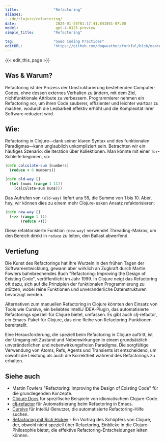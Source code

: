 ```yaml
---
title:                "Refactoring"
aliases:
- /de/clojure/refactoring/
date:                  2024-01-26T01:17:41.841861-07:00
model:                 gpt-4-0125-preview
simple_title:         "Refactoring"

tag:                  "Good Coding Practices"
editURL:              "https://github.com/dogweather/forkful/blob/master/content/de/clojure/refactoring.md"
---
```


{{< edit_this_page >}}

## Was & Warum?

Refactoring ist der Prozess der Umstrukturierung bestehenden Computer-Codes, ohne dessen externes Verhalten zu ändern, mit dem Ziel, nichtfunktionale Attribute zu verbessern. Programmierer nehmen ein Refactoring vor, um ihren Code sauberer, effizienter und leichter wartbar zu machen, wodurch die Lesbarkeit effektiv erhöht und die Komplexität ihrer Software reduziert wird.

## Wie:

Refactoring in Clojure—dank seiner klaren Syntax und des funktionalen Paradigmas—kann unglaublich unkompliziert sein. Betrachten wir ein häufiges Szenario: die Iteration über Kollektionen. Man könnte mit einer `for`-Schleife beginnen, so:

```clojure
(defn calculate-sum [numbers]
  (reduce + 0 numbers))

(defn old-way []
  (let [nums (range 1 11)]
    (calculate-sum nums)))
```

Das Aufrufen von `(old-way)` liefert uns 55, die Summe von 1 bis 10. Aber, hey, wir können dies zu einem mehr Clojure-esken Ansatz refaktorisieren:

```clojure
(defn new-way []
  (->> (range 1 11)
       (reduce +)))
```

Diese refaktorisierte Funktion `(new-way)` verwendet Threading-Makros, um den Bereich direkt in `reduce` zu leiten, den Ballast abwerfend.

## Vertiefung

Die Kunst des Refactorings hat ihre Wurzeln in den frühen Tagen der Softwareentwicklung, gewann aber wirklich an Zugkraft durch Martin Fowlers bahnbrechendes Buch "Refactoring: Improving the Design of Existing Code", veröffentlicht im Jahr 1999. In Clojure neigt das Refactoring oft dazu, sich auf die Prinzipien der funktionalen Programmierung zu stützen, wobei reine Funktionen und unveränderliche Datenstrukturen bevorzugt werden.

Alternativen zum manuellen Refactoring in Clojure könnten den Einsatz von Tools wie Cursive, ein beliebtes IntelliJ IDEA-Plugin, das automatisierte Refactorings speziell für Clojure bietet, umfassen. Es gibt auch clj-refactor, ein Emacs-Paket für Clojure, das eine Reihe von Refactoring-Funktionen bereitstellt.

Eine Herausforderung, die speziell beim Refactoring in Clojure auftritt, ist der Umgang mit Zustand und Nebenwirkungen in einem grundsätzlich unveränderlichen und nebenwirkungsfreien Paradigma. Die sorgfältige Verwendung von Atoms, Refs, Agents und Transients ist entscheidend, um sowohl die Leistung als auch die Korrektheit während des Refactorings zu erhalten.

## Siehe auch

- Martin Fowlers "Refactoring: Improving the Design of Existing Code" für die grundlegenden Konzepte.
- [Clojure Docs](https://clojuredocs.org/) für spezifische Beispiele von idiomatischem Clojure-Code.
- [clj-refactor](https://github.com/clojure-emacs/clj-refactor.el) für Automatisierung beim Refactoring in Emacs.
- [Cursive](https://cursive-ide.com/) für IntelliJ-Benutzer, die automatisierte Refactoring-Hilfe suchen.
- [Refactoring mit Rich Hickey](https://www.infoq.com/presentations/Simple-Made-Easy/) - Ein Vortrag des Schöpfers von Clojure, der, obwohl nicht speziell über Refactoring, Einblicke in die Clojure-Philosophie bietet, die effektive Refactoring-Entscheidungen leiten können.
